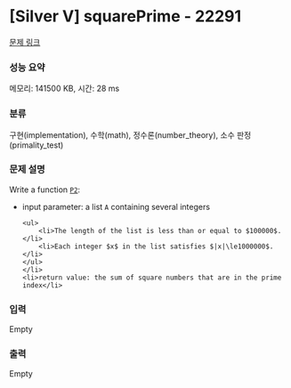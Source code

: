 # [Silver V] squarePrime - 22291 

[문제 링크](https://www.acmicpc.net/problem/22291) 

### 성능 요약

메모리: 141500 KB, 시간: 28 ms

### 분류

구현(implementation), 수학(math), 정수론(number_theory), 소수 판정(primality_test)

### 문제 설명

<p>Write a function <u><code>P2</code></u>:</p>

<ul>
	<li>input parameter: a list <code>A</code> containing several integers

	<ul>
		<li>The length of the list is less than or equal to $100000$.</li>
		<li>Each integer $x$ in the list satisfies $|x|\le1000000$.</li>
	</ul>
	</li>
	<li>return value: the sum of square numbers that are in the prime index</li>
</ul>

### 입력 

 Empty

### 출력 

 Empty

